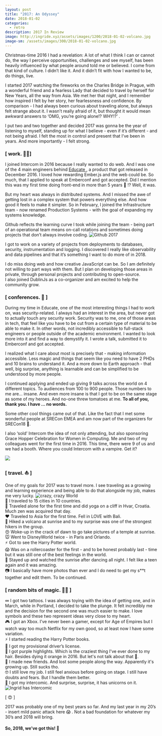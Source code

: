 ```yaml
---
layout: post
title: "2017: An Odyssey"
date: 2018-01-02
categories:
  - retro
description: 2017 In Review
image: http://ingride.xyz/assets/images/1200/2018-01-02-volcano.jpg
image-sm: /assets/images/300/2018-01-02-volcano.jpg
---
```

Christmas-time 2016 I had a revelation: A lot of what I think I can or cannot do, the way I perceive opportunities, challenges and see myself, has been heavily influenced by what people around told me or believed.
I come from that kind of culture. I didn’t like it. And it didn’t fit with how I wanted to be, do things, live.

I started 2017 watching the fireworks on the Charles Bridge in Prague, with a wonderful friend and a fearless Lady that decided to travel by herself for New Years, all the way from Asia. We met her that night, and I remember how inspired I felt by her story, her fearlessness and confidence. By comparison - I had always been curious about traveling alone, but always felt strange about it. I wasn’t really afraid of it, but thought it would mean awkward answers to ‘OMG, you’re going alone!? WHY!?’ .

I put two and two together and decided 2017 was gonna be the year of listening to myself, standing up for what I believe - even if it’s different - and not being afraid. I felt the most in control and present that I’ve been in years. And more importantly - I felt strong.

<h3> [ work. 👩‍💻] </h3>

I joined Intercom in 2016 because I really wanted to do web. And I was one of the 4 main engineers behind <a href="https://www.intercom.com/educate" target="_blank" rel="nofollow"> Educate </a>, a product that got released in December 2016. I loved how rewarding Ember.js and the web could be. So much, that I applied to speak at Emberconf and got accepted. Did I mention this was my first time doing front-end in more than 5 years 🙈 !? Well, it was.

But my heart was always in distributed systems. And I missed the awe of getting lost in a complex system that powers everything else. And how good it feels to make it simpler. So in February, I joined the Infrastructure team - now renamed Production Systems - with the goal of expanding my systems knowledge.

Github reflects the learning curve I took while joining the team - being part of an operational team means on-call rotations and sometimes doing projects that don’t always involve coding.
<img src="/assets/images/github-2017.png" alt="Github 2017"/>

I got to work on a variety of projects from deployments to databases, security, instrumentation and logging. I discovered I really like observability and data pipelines and that it’s something I want to do more of in 2018.

I do miss doing web and how creative JavaScript can be. So I am definitely not willing to part ways with them. But I plan on developing those areas in private, through personal projects and contributing to open-source.
<br>I also joined DublinJs as a co-organizer and am excited to help the community grow.  

<h3> [ conferences. 📡 ] </h3>

During my time in Educate, one of the most interesting things I had to work on, was security-related. I always had an interest in the area, but never got to actually touch any security work. Security was to me, one of those areas in tech, that feel like you have to be cut from a certain type of material to be able to make it. In other words, not incredibly accessible to full-stack engineers or people outside of the academic environment. I wanted to look more into it and find a way to demystify it. I wrote a talk, submitted it to Emberconf and got accepted.

I realized what I care about most is precisely that - making information accessible. Less magic and things that seem like you need to have 2 PHDs and 10 brains to understand it. And a more down to Earth approach - that well, big surprise, anything is learnable and can be simplified to be understood by more people.

I continued applying and ended up giving 9 talks across the world on 4 different topics. To audiences from 100 to 900 people. Those numbers to me are… insane. And even more insane is that I got to be on the same stage as some of my heroes. And no-one threw tomatoes at me. <b> To all of you, thank you. I have … no words. </b>

Some other cool things came out of that. Like the fact that I met some wonderful people at SRECon EMEA and am now part of the organizers for SRECon18 🎉.

I also ‘sold’ Intercom the idea of not only attending, but also sponsoring Grace Hopper Celebration for Women in Computing. Me and two of my colleagues went for the first time in 2016. This time, there were 9 of us and we had a booth. Where you could Intercom with a vampire. <a title="because I make jokes about being a vampire. Cos I'm Romanian 😎"> Get it? </a>

<img src="/assets/images/vampire.jpg"/>

<h3> [ travel. ⛵️ ] </h3>
One of my goals for 2017 was to travel more. I see traveling as a growing and learning experience and being able to do that alongside my job, makes me very lucky.
<img src="/assets/images/2017-travel.jpg" alt="crazy, crazy World">
<br /> 🚀 I traveled to 15 cities in 10 countries.
<br /> 🙏 Traveled alone for the first time and did yoga on a cliff in Hvar, Croatia. Much zen was acquired that day.
<br /> ❤️ Traveled to Asia for the first time. Fell in LOVE with Bali.
<br /> 💪 Hiked a volcano at sunrise and to my surprise was one of the strongest hikers in the group.
<br /> 😍 Woke-up in the crack of dawn to go take pictures of a temple at sunrise.
<br /> 🐭 Went to DisneyWorld twice - in Paris and Orlando.
<br /> ⚡️ Got to see the Harry Potter world.
<br /> 😱 Was on a rollercoaster for the first - and to be honest probably last - time but it was still one of the best feelings in the world.
<br /> 🙌 Stayed up and watched the sunrise after dancing all night. I felt like a teen again and it was amazing.  
<br /> 📷 I basically have more photos than ever and I do need to get my s**t together and edit them. To be continued.


<h3> [ random bits of magic. 💁🏼 ] </h3>

∞ I got two tattoos. I was always toying with the idea of getting one, and in March, while in Portland, I decided to take the plunge. It felt incredibly me and the decision for the second one was much easier to make. I love symbols and these two represent ideas very close to my heart.
<br /> 🎮 I got an Xbox. I’ve never been a gamer, except for Age of Empires but I watch way too much Netflix for my own good, so at least now I have some variation.
<br /> ⚡️ I started reading the Harry Potter books.
<br /> 🚙 I got my provisional driver’s license.
<br /> 💜 I got purple highlights. Which is the craziest thing I've ever done to my hair. Besides dying it orange in 2016. But let's not talk about that 🙊.
<br /> 🖖 I made new friends. And lost some people along the way. Apparently it's growing up. Still sucks tho.
<br /> 🤓 I still love my job. I still feel anxious before going on stage. I still have doubts and fears. But I handle them better.
<br /> 🦄 I got my intercomic. And surprise, surprise, it has unicorns on it.
<img src="/assets/images/unicorns.jpg" alt="Ingrid has Intercomic">

[ 😍 ]

2017 was probably one of my best years so far. And my last year in my 20’s - insert mild panic attack here 😱 . Not a bad foundation for whatever my 30’s and 2018 will bring.

<h4> So, 2018, we’ve got this! 💪 </h4>
